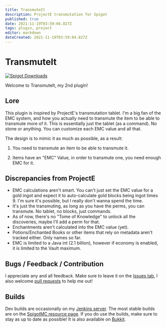 ```yaml
---
title: TransmuteIt
description: ProjectE transmutation for Spigot
published: true
date: 2021-11-19T03:59:04.827Z
tags: plugin, project
editor: markdown
dateCreated: 2021-11-19T03:59:04.827Z
---
```


# TransmuteIt

[![Spigot Downloads](https://img.shields.io/spiget/downloads/76287?style=flat-square)](https://www.spigotmc.org/resources/transmuteit.76287)

Welcome to TransmuteIt, my 2nd plugin!

## Lore

This plugin is inspired by ProjectE's transmutation tablet. I'm a big fan of the EMC system, and how you actually need to transmute the item to be able to transmute more of it. This is essentially just the tablet (as a command). No stone or anything. You can customize each EMC value and all that.

The design is to mimic it as much as possible, as a result:

1) You need to transmute an item to be able to transmute it.

2) Items have an "EMC" Value, in order to transmute one, you need enough EMC for it.

## Discrepancies from ProjectE

* EMC calculations aren't smart. You can't just set the EMC value for a gold ingot and expect it to auto-calculate gold blocks being ingot times 9. I'm sure it's possible, but I really don't wanna spend the time.
* It's just the transmuting, as long as you have the perms, you can transmute. No tablet, no blocks, just commands.
* As of now, there's no "Tome of Knowledge" to unlock all the discoveries, maybe I'll add a perm for that.
* Enchantments aren't calculated into the EMC value (yet).
* Potions/Enchanted Books or other items that rely on metadata aren't tracked either. Only names so far.
* EMC is limited to a Java int (2.1 billion), however if economy is enabled, it is limited to the Vault maximum.

## Bugs / Feedback / Contribution

I appreciate any and all feedback. Make sure to leave it on the [Issues tab](https://github.com/ChewMC/TransmuteIt/issues), I also welcome [pull requests](https://github.com/ChewMC/TransmuteIt/pulls) to help me out!

## Builds

Dev builds are occasionally on my [Jenkins server](https://jenkins.chew.pw/job/ChewMC/job/TransmuteIt/). The most stable builds are on the [SpigotMC resource page](https://www.spigotmc.org/resources/transmuteit.76287/). If you do use the builds, make sure to stay as up to date as possible! It is also available on [Bukkit](https://dev.bukkit.org/projects/transmuteit).